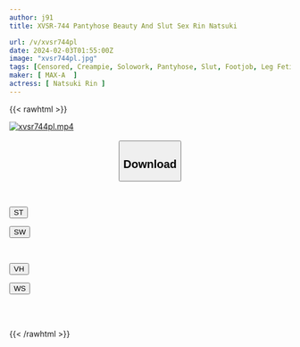 ```yaml
---
author: j91
title: XVSR-744 Pantyhose Beauty And Slut Sex Rin Natsuki

url: /v/xvsr744pl
date: 2024-02-03T01:55:00Z
image: "xvsr744pl.jpg"
tags: [Censored, Creampie, Solowork, Pantyhose, Slut, Footjob, Leg Fetish	]
maker: [ MAX-A  ]
actress: [ Natsuki Rin ]
---
```



{{< rawhtml >}}

<div class="video" data-videoid="OxRJow1MGZTel4">
    <a href="javascript:;">
        <img src="/v/xvsr744pl/xvsr744pl.jpg" width="WIDTH" height="HEIGHT" alt="xvsr744pl.mp4" loading="lazy">
    </a>
</div>

<script type="text/javascript" src="https://j91.asia/asset/on-demand-st.js"></script>

<br>
  <link rel="stylesheet" href="https://j91.asia/asset/bs5.css">
  
  <center>
  <button class="btn btn-primary" type="button" data-bs-toggle="collapse" data-bs-target=".multi-collapse" aria-expanded="false" aria-controls="multiCollapseExample1 multiCollapseExample2"><h2>Download</h2></button></center>
</p>
<div class="row">
  <div class="col">
    <div class="collapse multi-collapse" id="multiCollapseExample1">
      <div class="card card-body">
	      	      <br>
<div class="buttons">  
<p><a href="https://streamtape.to/v/OxRJow1MGZTel4" target="_blank"><button class="btn-hover color-3"><i class="fa fa-download"></i> ST</button></a></p>
<p><a href="https://flaswish.com/vaay029nxeie" target="_blank"><button class="btn-hover color-2"><i class="fa fa-download"></i> SW</button></a></p></div>
    </div>
  </div>
</div>
  <div class="col">
    <div class="collapse multi-collapse" id="multiCollapseExample2">
      <div class="card card-body">
	      <br>
<div class="buttons">
<p><a href="javascript:;" target="_blank"><button class="btn-hover color-9"><i class="fa fa-download"></i> VH</button></a></p>
<p><a href="javascript:;" target="_blank"><button class="btn-hover color-8"><i class="fa fa-download"></i> WS</button></a></p></div>
<br><br>
      </div>
    </div>
  </div>
</div>

{{< /rawhtml >}}